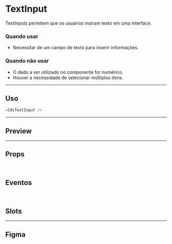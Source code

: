 # TextInput

TextInputs permitem que os usuários insiram texto em uma interface.

### Quando usar

- Necessitar de um campo de texto para inserir informações.

### Quando não usar

- O dado a ser utilizado no componente for numérico.
- Houver a necessidade de selecionar múltiplos itens.

---

## Uso

```js
<CdsTextInput />
```

---

## Preview

<PreviewBuilder
	:component="CdsTextInput"
	:events="cdsTextInputEvents"
/>

---

## Props

<APITable
	name="TextInput"
	section="props"
/>
<br />

## Eventos

<APITable
	name="TextInput"
	section="events"
/>
<br />

## Slots

<APITable
	name="TextInput"
	section="slots"
/>

---

## Figma

<FigmaFrame
	src="https://embed.figma.com/design/J5fTswomlHu7RXk1gwbUq6/Cuida?node-id=2040-370&embed-host=share"
/>

<script setup>
import { ref } from 'vue';
import CdsTextInput from '@/components/TextInput.vue';

const cdsTextInputEvents = [
	'update:modelValue',
	'click',
	'change',
	'focus',
	'blur',
	'keydown'
];
</script>
